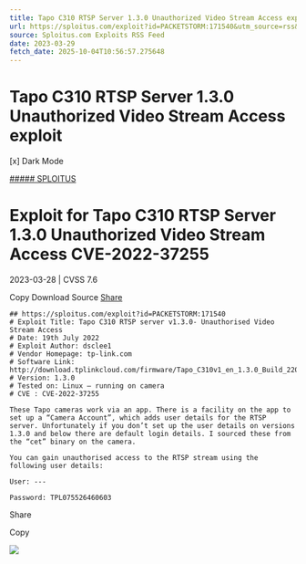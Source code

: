 ```yaml
---
title: Tapo C310 RTSP Server 1.3.0 Unauthorized Video Stream Access exploit
url: https://sploitus.com/exploit?id=PACKETSTORM:171540&utm_source=rss&utm_medium=rss
source: Sploitus.com Exploits RSS Feed
date: 2023-03-29
fetch_date: 2025-10-04T10:56:57.275648
---
```


# Tapo C310 RTSP Server 1.3.0 Unauthorized Video Stream Access exploit

[x]
Dark Mode

[##### SPLOITUS](/)

# Exploit for Tapo C310 RTSP Server 1.3.0 Unauthorized Video Stream Access CVE-2022-37255

2023-03-28 | CVSS 7.6

Copy
Download
Source
[Share](#share-url)

```
## https://sploitus.com/exploit?id=PACKETSTORM:171540
# Exploit Title: Tapo C310 RTSP server v1.3.0- Unauthorised Video Stream Access
# Date: 19th July 2022
# Exploit Author: dsclee1
# Vendor Homepage: tp-link.com
# Software Link: http://download.tplinkcloud.com/firmware/Tapo_C310v1_en_1.3.0_Build_220328_Rel.64283n_u_1649923652150.bin
# Version: 1.3.0
# Tested on: Linux – running on camera
# CVE : CVE-2022-37255

These Tapo cameras work via an app. There is a facility on the app to set up a “Camera Account”, which adds user details for the RTSP server. Unfortunately if you don’t set up the user details on versions 1.3.0 and below there are default login details. I sourced these from the “cet” binary on the camera.

You can gain unauthorised access to the RTSP stream using the following user details:

User: ---

Password: TPL075526460603
```

Share

Copy

![](https://mc.yandex.ru/watch/54912310)